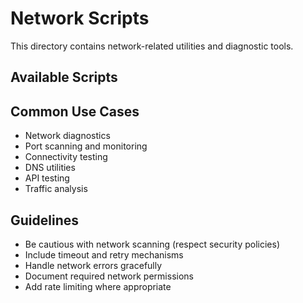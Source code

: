 # Network Scripts

This directory contains network-related utilities and diagnostic tools.

## Available Scripts

<!-- Add your network scripts here with descriptions -->

## Common Use Cases

- Network diagnostics
- Port scanning and monitoring
- Connectivity testing
- DNS utilities
- API testing
- Traffic analysis

## Guidelines

- Be cautious with network scanning (respect security policies)
- Include timeout and retry mechanisms
- Handle network errors gracefully
- Document required network permissions
- Add rate limiting where appropriate
